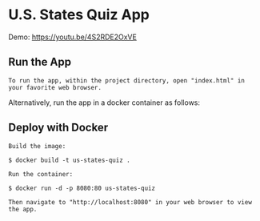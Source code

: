 # U.S. States Quiz App
Demo: https://youtu.be/4S2RDE2OxVE


## Run the App
```
To run the app, within the project directory, open "index.html" in your favorite web browser.
```

Alternatively, run the app in a docker container as follows:

## Deploy with Docker
```
Build the image:

$ docker build -t us-states-quiz .

Run the container:

$ docker run -d -p 8080:80 us-states-quiz

Then navigate to "http://localhost:8080" in your web browser to view the app.
```
